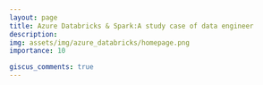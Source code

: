 ```yaml
---
layout: page
title: Azure Databricks & Spark:A study case of data engineer
description: 
img: assets/img/azure_databricks/homepage.png
importance: 10

giscus_comments: true
---
```

